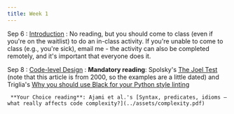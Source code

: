 ```yaml
---
title: Week 1
---
```


Sep 6
: [Introduction](../assets/lecture-01-intro.pdf)
  : No reading, but you should come to class (even if you're on the waitlist) to do an in-class activity. If you're unable to come to class (e.g., you're sick), email me - the activity can also be completed remotely, and it's important that everyone does it.

Sep 8
 : [Code-level Design](../assets/lecture-02-code-level-design.pdf)
   : **Mandatory reading**: Spolsky's [The Joel Test](https://www.joelonsoftware.com/2000/08/09/the-joel-test-12-steps-to-better-code/) (note that this article is from 2000, so the examples are a little dated) and Triglia's [Why you should use Black for your Python style linting
](http://www.locallyoptimal.com/blog/2019/08/23/why-you-should-use-black-for-your-python-style-linting/)

     **Your Choice reading**: Ajami et al.'s [Syntax, predicates, idioms — what really affects code complexity?](../assets/complexity.pdf)

  
